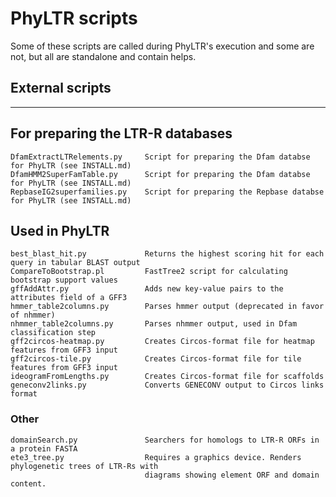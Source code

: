 # PhyLTR scripts
Some of these scripts are called during PhyLTR's execution and some are not, but all are standalone and contain helps.
## External scripts
---
## For preparing the LTR-R databases
```
DfamExtractLTRelements.py     Script for preparing the Dfam databse for PhyLTR (see INSTALL.md)
DfamHMM2SuperFamTable.py      Script for preparing the Dfam databse for PhyLTR (see INSTALL.md)
RepbaseIG2superfamilies.py    Script for preparing the Repbase databse for PhyLTR (see INSTALL.md)

```
## Used in PhyLTR
```
best_blast_hit.py             Returns the highest scoring hit for each query in tabular BLAST output
CompareToBootstrap.pl         FastTree2 script for calculating bootstrap support values
gffAddAttr.py                 Adds new key-value pairs to the attributes field of a GFF3
hmmer_table2columns.py        Parses hmmer output (deprecated in favor of nhmmer)
nhmmer_table2columns.py       Parses nhmmer output, used in Dfam classification step
gff2circos-heatmap.py         Creates Circos-format file for heatmap features from GFF3 input
gff2circos-tile.py            Creates Circos-format file for tile features from GFF3 input
ideogramFromLengths.py        Creates Circos-format file for scaffolds
geneconv2links.py             Converts GENECONV output to Circos links format
```
### Other
```
domainSearch.py               Searchers for homologs to LTR-R ORFs in a protein FASTA
ete3_tree.py                  Requires a graphics device. Renders phylogenetic trees of LTR-Rs with
                              diagrams showing element ORF and domain content.
```
